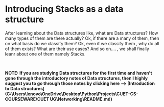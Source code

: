 # <h1>Introducing Stacks as a data structure</h1>

<p>
After learning about the Data structures like, what are Data structures? How many types of them are there
actually? Ok, if there are a many of them, then on what basis do we classify them? Ok, even if we classify
them , why do all of them exists? What are their use cases? And so on.... , we shall finally leanr about
one of them namely Stacks.
</p>
<br>
<p><b>NOTE: If you are studying Data structures for the first time and haven't gone through the
introductory notes of Data structures, then I highly suggest you to go through those notes by
clicking here --> [Introduction to Data structures](C:\Users\lenovo\OneDrive\Desktop\Python\Projects\CUET-CS-COURSEWARE\CUET UG\Networking\README.md)</b></p>